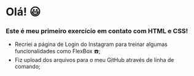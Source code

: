 # Olá! :smiley:

### Este é meu primeiro exercício em contato com HTML e CSS!

- Recriei a página de Login do Instagram para treinar algumas funcionalidades como FlexBox :phone:;
- Fiz upload dos arquivos para o meu GitHub através de linha de comando;